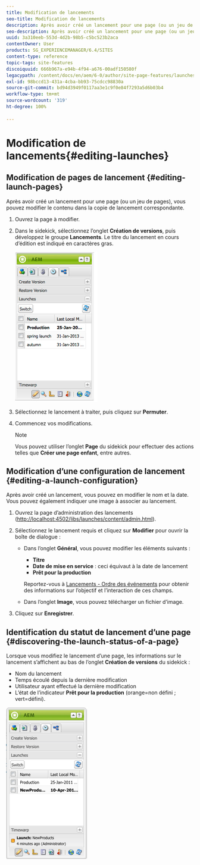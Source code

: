 ```yaml
---
title: Modification de lancements
seo-title: Modification de lancements
description: Après avoir créé un lancement pour une page (ou un jeu de pages), vous pouvez modifier le contenu dans la copie de lancement correspondante.
seo-description: Après avoir créé un lancement pour une page (ou un jeu de pages), vous pouvez modifier le contenu dans la copie de lancement correspondante.
uuid: 3a310eeb-553d-4d2b-98b5-c5bc523b2aca
contentOwner: User
products: SG_EXPERIENCEMANAGER/6.4/SITES
content-type: reference
topic-tags: site-features
discoiquuid: 666b967a-e94b-4f94-a676-00adf150580f
legacypath: /content/docs/en/aem/6-0/author/site-page-features/launches
exl-id: 98bccd13-431a-4cba-bb93-75cdcc98830a
source-git-commit: bd94d3949f0117aa3e1c9f0e84f7293a5d6b03b4
workflow-type: tm+mt
source-wordcount: '319'
ht-degree: 100%

---
```


# Modification de lancements{#editing-launches}

## Modification de pages de lancement {#editing-launch-pages}

Après avoir créé un lancement pour une page (ou un jeu de pages), vous pouvez modifier le contenu dans la copie de lancement correspondante.

1. Ouvrez la page à modifier.
1. Dans le sidekick, sélectionnez l’onglet **Création de versions**, puis développez le groupe **Lancements**. Le titre du lancement en cours d’édition est indiqué en caractères gras.

   ![chlimage_1-13](assets/chlimage_1-13.jpeg)

1. Sélectionnez le lancement à traiter, puis cliquez sur **Permuter**.
1. Commencez vos modifications.

   >[!NOTE]
   >
   >Vous pouvez utiliser l’onglet **Page** du sidekick pour effectuer des actions telles que **Créer une page enfant**, entre autres. 

## Modification d’une configuration de lancement {#editing-a-launch-configuration}

Après avoir créé un lancement, vous pouvez en modifier le nom et la date. Vous pouvez également indiquer une image à associer au lancement.

1. Ouvrez la page d’administration des lancements ([http://localhost:4502/libs/launches/content/admin.html](http://localhost:4502/libs/launches/content/admin.html)).

1. Sélectionnez le lancement requis et cliquez sur **Modifier** pour ouvrir la boîte de dialogue :

   * Dans l’onglet **Général**, vous pouvez modifier les éléments suivants :

      * **Titre**
      * **Date de mise en service** : ceci équivaut à la date de lancement 
      * **Prêt pour la production**

      Reportez-vous à [Lancements - Ordre des événements](/help/sites-authoring/launches.md#launches-the-order-of-events) pour obtenir des informations sur l’objectif et l’interaction de ces champs.

   * Dans l’onglet **Image**, vous pouvez télécharger un fichier d’image.


1. Cliquez sur **Enregistrer**.

## Identification du statut de lancement d’une page  {#discovering-the-launch-status-of-a-page}

Lorsque vous modifiez le lancement d’une page, les informations sur le lancement s’affichent au bas de l’onglet **Création de versions** du sidekick :

* Nom du lancement
* Temps écoulé depuis la dernière modification
* Utilisateur ayant effectué la dernière modification
* L’état de l’indicateur **Prêt pour la production** (orange=non défini ; vert=défini).

![chlimage_1-186](assets/chlimage_1-186.png)
